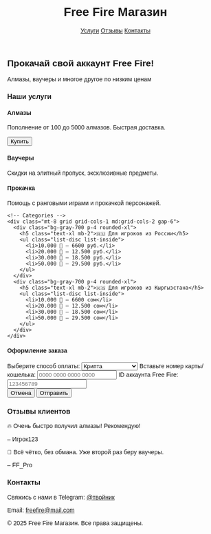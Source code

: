 <!DOCTYPE html>
<html lang="ru">
<head>
  <meta charset="UTF-8" />
  <meta name="viewport" content="width=device-width, initial-scale=1.0" />
  <title>Магазин Free Fire</title>
  <script src="https://cdn.tailwindcss.com"></script>
  <link rel="preconnect" href="https://fonts.googleapis.com">
  <link href="https://fonts.googleapis.com/css2?family=Russo+One&display=swap" rel="stylesheet">
  <style>
    body {
      font-family: 'Russo One', sans-serif;
    }
  </style>
</head>
<body class="bg-gray-900 text-white">
  <!-- Header -->
  <header class="bg-gray-800 p-4 shadow-md">
    <div class="container mx-auto flex justify-between items-center">
      <h1 class="text-2xl">Free Fire Магазин</h1>
      <nav class="space-x-4">
        <a href="#services" class="hover:text-yellow-400">Услуги</a>
        <a href="#reviews" class="hover:text-yellow-400">Отзывы</a>
        <a href="#contacts" class="hover:text-yellow-400">Контакты</a>
      </nav>
    </div>
  </header>

  <!-- Hero Section -->
  <section class="text-center py-12 bg-cover bg-center" style="background-image: url('https://i.imgur.com/8T0oCOt.jpg');">
    <div class="bg-black bg-opacity-70 py-16 px-4">
      <h2 class="text-4xl mb-4">Прокачай свой аккаунт Free Fire!</h2>
      <p class="text-lg">Алмазы, ваучеры и многое другое по низким ценам</p>
    </div>
  </section>

  <!-- Services Section -->
  <section id="services" class="py-12 container mx-auto px-4">
    <h3 class="text-3xl mb-8 text-yellow-400">Наши услуги</h3>
    <div class="grid grid-cols-1 md:grid-cols-3 gap-6">
      <!-- Diamonds -->
      <div class="bg-gray-800 p-6 rounded-xl shadow">
        <h4 class="text-xl mb-2">Алмазы</h4>
        <p class="mb-2">Пополнение от 100 до 5000 алмазов. Быстрая доставка.</p>
        <button onclick="openModal('diamondsModal')" class="mt-4 bg-yellow-400 text-black px-4 py-2 rounded">Купить</button>
      </div>
      <!-- Vouchers -->
      <div class="bg-gray-800 p-6 rounded-xl shadow">
        <h4 class="text-xl mb-2">Ваучеры</h4>
        <p>Скидки на элитный пропуск, эксклюзивные предметы.</p>
      </div>
      <!-- Boosting -->
      <div class="bg-gray-800 p-6 rounded-xl shadow">
        <h4 class="text-xl mb-2">Прокачка</h4>
        <p>Помощь с ранговыми играми и прокачкой персонажей.</p>
      </div>
    </div>

    <!-- Categories -->
    <div class="mt-8 grid grid-cols-1 md:grid-cols-2 gap-6">
      <div class="bg-gray-700 p-4 rounded-xl">
        <h5 class="text-xl mb-2">🇷🇺 Для игроков из России</h5>
        <ul class="list-disc list-inside">
          <li>10.000 💎 — 6600 руб.</li>
          <li>20.000 💎 — 12.500 руб.</li>
          <li>30.000 💎 — 18.500 руб.</li>
          <li>50.000 💎 — 29.500 руб.</li>
        </ul>
      </div>
      <div class="bg-gray-700 p-4 rounded-xl">
        <h5 class="text-xl mb-2">🇰🇬 Для игроков из Кыргызстана</h5>
        <ul class="list-disc list-inside">
          <li>10.000 💎 — 6600 сом</li>
          <li>20.000 💎 — 12.500 сом</li>
          <li>30.000 💎 — 18.500 сом</li>
          <li>50.000 💎 — 29.500 сом</li>
        </ul>
      </div>
    </div>
  </section>

  <!-- Modal -->
  <div id="diamondsModal" class="hidden fixed inset-0 bg-black bg-opacity-75 flex items-center justify-center z-50">
    <div class="bg-gray-800 p-6 rounded-xl w-full max-w-md">
      <h4 class="text-xl mb-4">Оформление заказа</h4>
      <label class="block mb-2">Выберите способ оплаты:</label>
      <select class="w-full mb-4 p-2 rounded bg-gray-700 text-white">
        <option>Крипта</option>
        <option>Банковская карта</option>
      </select>
      <label class="block mb-2">Вставьте номер карты/кошелька:</label>
      <input type="text" class="w-full mb-4 p-2 rounded bg-gray-700 text-white" placeholder="0000 0000 0000 0000" />
      <label class="block mb-2">ID аккаунта Free Fire:</label>
      <input type="text" class="w-full mb-4 p-2 rounded bg-gray-700 text-white" placeholder="123456789" />
      <div class="flex justify-end space-x-2">
        <button onclick="closeModal('diamondsModal')" class="px-4 py-2 rounded bg-gray-600">Отмена</button>
        <button class="px-4 py-2 rounded bg-yellow-400 text-black">Отправить</button>
      </div>
    </div>
  </div>

  <!-- Reviews Section -->
  <section id="reviews" class="py-12 bg-gray-800 px-4">
    <div class="container mx-auto">
      <h3 class="text-3xl mb-8 text-yellow-400">Отзывы клиентов</h3>
      <div class="space-y-6">
        <div class="bg-gray-700 p-4 rounded-xl">
          <p>🔥 Очень быстро получил алмазы! Рекомендую!</p>
          <span class="text-sm text-gray-400">– Игрок123</span>
        </div>
        <div class="bg-gray-700 p-4 rounded-xl">
          <p>💎 Всё чётко, без обмана. Уже второй раз беру ваучеры.</p>
          <span class="text-sm text-gray-400">– FF_Pro</span>
        </div>
      </div>
    </div>
  </section>

  <!-- Contact Section -->
  <section id="contacts" class="py-12 container mx-auto px-4">
    <h3 class="text-3xl mb-8 text-yellow-400">Контакты</h3>
    <p>Свяжись с нами в Telegram: <a href="https://t.me/твойник" class="text-blue-400 underline">@твойник</a></p>
    <p>Email: <a href="mailto:freefire@mail.com" class="text-blue-400 underline">freefire@mail.com</a></p>
  </section>

  <!-- Footer -->
  <footer class="bg-gray-800 p-4 text-center">
    <p>&copy; 2025 Free Fire Магазин. Все права защищены.</p>
  </footer>

  <script>
    function openModal(id) {
      document.getElementById(id).classList.remove('hidden');
    }
    function closeModal(id) {
      document.getElementById(id).classList.add('hidden');
    }
  </script>
</body>
</html>
